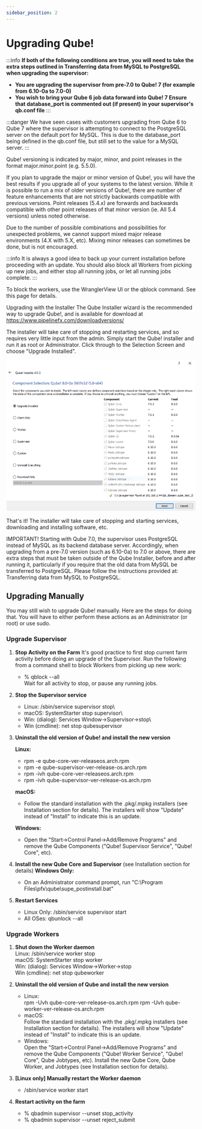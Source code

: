 ```yaml
---
sidebar_position: 2
---
```


# Upgrading Qube!

:::info
**If both of the following conditions are true, you will need to take the
extra steps outlined in Transferring data from MySQL to PostgreSQL when
upgrading the supervisor:**

- **You are upgrading the supervisor from pre-7.0 to Qube! 7 (for example
from 6.10-0a to 7.0-0)**
- **You wish to bring your Qube 6 job data forward into Qube! 7 Ensure that
database_port is commented out (if present) in your supervisor's qb.conf
file**
:::

:::danger
We have seen cases with customers upgrading from Qube 6 to Qube 7 where the supervisor is attempting to connect to the PostgreSQL server on the default port for MySQL. This is due to the database_port being defined in the qb.conf file, but still set to the value for a MySQL server.
:::

Qube! versioning is indicated by major, minor, and point releases in the format major.minor.point (e.g. 5.5.0).

If you plan to upgrade the major or minor version of Qube!, you will have the best results if you upgrade all of your systems to the latest version. While it is possible to run a mix of older versions of Qube!, there are number of feature enhancements that are not strictly backwards compatible with previous versions. Point releases (5.4.x) are forwards and backwards compatible with other point releases of that minor version (ie. All 5.4 versions) unless noted otherwise.

Due to the number of possible combinations and possibilities for unexpected problems, we cannot support mixed major release environments (4.X with 5.X, etc). Mixing minor releases can sometimes be done, but is not encouraged.

:::info
It is always a good idea to back up your current installation before proceeding with an update. You should also block all Workers from picking up new jobs, and either stop all running jobs, or let all running jobs complete.
:::

To block the workers, use the WranglerView UI or the qblock command. See this page for details.

Upgrading with the Installer
The Qube Installer wizard is the recommended way to upgrade Qube!, and is available for download at https://www.pipelinefx.com/downloadversions/

The installer will take care of stopping and restarting services, and so requires very little input from the admin. Simply start the Qube! installer and run it as root or Administrator. Click through to the Selection Screen and choose "Upgrade Installed".

![image](img/76ceac9bdfe77ffa21aeb265ececf65a3e7410f5.png)

That's it! The installer will take care of stopping and starting services, downloading and installing software, etc.

IMPORTANT! Starting with Qube 7.0, the supervisor uses PostgreSQL instead of MySQL as its backend database server. Accordingly, when upgrading from a pre-7.0 version (such as 6.10-0a) to 7.0 or above, there are extra steps that must be taken outside of the Qube Installer, before and after running it, particularly if you require that the old data from MySQL be transferred to PostgreSQL.  Please follow the instructions provided at: Transferring data from MySQL to PostgreSQL.

 

## Upgrading Manually
You may still wish to upgrade Qube! manually. Here are the steps for doing that. You will have to either perform these actions as an Administrator (or root) or use sudo.

### Upgrade Supervisor
1. **Stop Activity on the Farm**
    It's good practice to first stop current farm activity before doing an upgrade of the Supervisor. Run the following from a command shell to block Workers from picking up new work:
    - % qblock --all\
      Wait for all activity to stop, or pause any running jobs.

2. **Stop the Supervisor service**
    - Linux:        /sbin/service supervisor stop\
    - macOS:        SystemStarter stop supervisor\
    - Win: (dialog):  Services Window->Supervisor->stop\
    - Win (cmdline): net stop qubesupervisor

3. **Uninstall the old version of Qube! and install the new version**

   **Linux:**
   - rpm -e qube-core-ver-releaseos.arch.rpm
   - rpm -e qube-supervisor-ver-release-os.arch.rpm
   - rpm -ivh qube-core-ver-releaseos.arch.rpm
   - rpm -ivh qube-supervisor-ver-release-os.arch.rpm 

   **macOS:**
   - Follow the standard installation with the .pkg/.mpkg installers (see Installation section for details). The installers will show "Update" instead of "Install" to indicate this is an update. 

   **Windows:**
   - Open the "Start->Control Panel->Add/Remove Programs" and remove the Qube Components ("Qube! Supervisor Service", "Qube! Core", etc).

4. **Install the new Qube Core and Supervisor** (see Installation section for details)
   **Windows Only:**
   - On an Administrator command prompt, run "C:\Program Files\pfx\qube\supe_postinstall.bat"

5. **Restart Services**
   - Linux Only: /sbin/service supervisor start
   - All OSes:      qbunlock --all

### Upgrade Workers

1. **Shut down the Worker daemon**\
   Linux:               /sbin/service worker stop\
   macOS:               SystemStarter stop worker\
   Win: (dialog):   Services Window->Worker->stop\
   Win (cmdline):  net stop qubeworker

2. **Uninstall the old version of Qube and install the new version**
   - Linux:\
     rpm -Uvh qube-core-ver-release-os.arch.rpm
     rpm -Uvh qube-worker-ver-release-os.arch.rpm
   - macOS:\
     Follow the standard installation with the .pkg/.mpkg installers (see Installation section for details). The installers will show "Update" instead of "Install" to indicate this is an update. 
   - Windows:\
     Open the "Start->Control Panel->Add/Remove Programs" and remove the Qube Components ("Qube! Worker Service", "Qube! Core", Qube Jobtypes, etc). Install the new Qube Core, Qube Worker, and Jobtypes (see Installation section for details). 

3. **[Linux only] Manually restart the Worker daemon**
   - /sbin/service worker start

4. **Restart activity on the farm**
   - % qbadmin supervisor --unset stop_activity
   - % qbadmin supervisor --unset reject_submit


